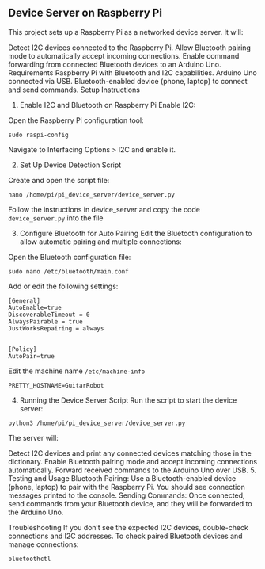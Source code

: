 ## Device Server on Raspberry Pi

This project sets up a Raspberry Pi as a networked device server. It will:

Detect I2C devices connected to the Raspberry Pi.
Allow Bluetooth pairing mode to automatically accept incoming connections.
Enable command forwarding from connected Bluetooth devices to an Arduino Uno.
Requirements
Raspberry Pi with Bluetooth and I2C capabilities.
Arduino Uno connected via USB.
Bluetooth-enabled device (phone, laptop) to connect and send commands.
Setup Instructions

1. Enable I2C and Bluetooth on Raspberry Pi
   Enable I2C:

Open the Raspberry Pi configuration tool:

```
sudo raspi-config
```

Navigate to Interfacing Options > I2C and enable it.

2. Set Up Device Detection Script

Create and open the script file:

```
nano /home/pi/pi_device_server/device_server.py
```

Follow the instructions in device_server and copy the code `device_server.py` into the file

3. Configure Bluetooth for Auto Pairing
   Edit the Bluetooth configuration to allow automatic pairing and multiple connections:

Open the Bluetooth configuration file:

```
sudo nano /etc/bluetooth/main.conf
```

Add or edit the following settings:

```
[General]
AutoEnable=true
DiscoverableTimeout = 0
AlwaysPairable = true
JustWorksRepairing = always


[Policy]
AutoPair=true
```

Edit the machine name `/etc/machine-info`

```
PRETTY_HOSTNAME=GuitarRobot
```

4. Running the Device Server Script
   Run the script to start the device server:

```
python3 /home/pi/pi_device_server/device_server.py
```

The server will:

Detect I2C devices and print any connected devices matching those in the dictionary.
Enable Bluetooth pairing mode and accept incoming connections automatically.
Forward received commands to the Arduino Uno over USB. 5. Testing and Usage
Bluetooth Pairing: Use a Bluetooth-enabled device (phone, laptop) to pair with the Raspberry Pi. You should see connection messages printed to the console.
Sending Commands: Once connected, send commands from your Bluetooth device, and they will be forwarded to the Arduino Uno.

Troubleshooting
If you don’t see the expected I2C devices, double-check connections and I2C addresses.
To check paired Bluetooth devices and manage connections:

```
bluetoothctl
```
